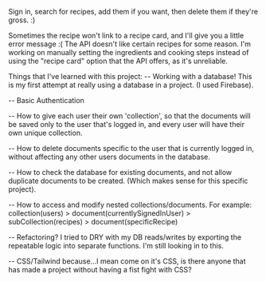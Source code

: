 Sign in, search for recipes, add them if you want, then delete them if they're gross. :)

Sometimes the recipe won't link to a recipe card, and I'll give you a little error message :(
The API doesn't like certain recipes for some reason. I'm working on manually setting the ingredients and cooking steps instead of using the "recipe card" option that the API offers, as it's unreliable. 

Things that I've learned with this project:
-- Working with a database! This is my first attempt at really using a database in a project. (I used Firebase).

-- Basic Authentication

-- How to give each user their own 'collection', so that the documents will be saved only to the user that's logged in, and every user will have their own unique collection. 

-- How to delete documents specific to the user that is currently logged in, without affecting any other users documents in the database. 

-- How to check the database for existing documents, and not allow duplicate documents to be created. (Which makes sense for this specific project).

-- How to access and modify nested collections/documents. For example: collection(users) > document(currentlySignedInUser) > subCollection(recipes) > document(specificRecipe)

-- Refactoring? I tried to DRY with my DB reads/writes by exporting the repeatable logic into separate functions. I'm still looking in to this. 

-- CSS/Tailwind because...I mean come on it's CSS, is there anyone that has made a project without having a fist fight with CSS?
